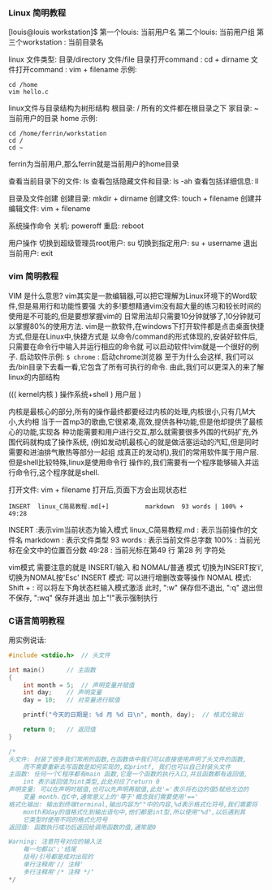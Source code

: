### Linux 简明教程

[louis@louis workstation]$
第一个louis: 当前用户名
第二个louis: 当前用户组
第三个workstation : 当前目录名


linux 文件类型: 目录/directory 文件/file
目录打开command : cd + dirname
文件打开command : vim + filename
示例:
```
cd /home
vim hello.c
```

linux文件与目录结构为树形结构
根目录: /  所有的文件都在根目录之下
家目录: ~  当前用户的目录 home
示例:
```
cd /home/ferrin/workstation
cd /
cd ~
```
ferrin为当前用户,那么ferrin就是当前用户的home目录

查看当前目录下的文件: ls
查看包括隐藏文件和目录: ls -ah
查看包括详细信息: ll

目录及文件创建
创建目录: mkdir + dirname
创建文件: touch + filename
创建并编辑文件: vim + filename

系统操作命令
关机: poweroff
重启: reboot

用户操作
切换到超级管理员root用户: su
切换到指定用户: su + username
退出当前用户: exit

### vim 简明教程
VIM 是什么意思?
vim其实是一款编辑器,可以把它理解为Linux环境下的Word软件,但是易用行和功能性要强
大的多!要想精通vim没有超大量的练习和较长时间的使用是不可能的,但是要想掌握vim的
日常用法却只需要10分钟就够了,10分钟就可以掌握80%的使用方法.
vim是一款软件,在windows下打开软件都是点击桌面快捷方式,但是在Linux中,快捷方式是
以命令/command的形式体现的,安装好软件后,只需要在命令行中输入并运行相应的命令就
可以启动软件!vim就是一个很好的例子.
启动软件示例:
`$ chrome` : 启动chrome浏览器
至于为什么会这样, 我们可以去/bin目录下去看一看,它包含了所有可执行的命令.
由此,我们可以更深入的来了解linux的内部结构

((( kernel内核 ) 操作系统+shell ) 用户层 )

内核是最核心的部分,所有的操作最终都要经过内核的处理,内核很小,只有几M大小,大约相
当于一首mp3的歌曲,它很紧凑,高效,提供各种功能,但是他却提供了最核心的功能,实现各
种功能需要和用户进行交互,那么就需要很多外围的代码扩充,外围代码就构成了操作系统,
(例如发动机最核心的就是做活塞运动的汽缸,但是同时需要和进油排气散热等部分一起组
 成真正的发动机),我们的常用软件属于用户层.但是shell比较特殊,linux是使用命令行
操作的,我们需要有一个程序能够输入并运行命令行,这个程序就是shell.

打开文件: vim + filename
打开后,页面下方会出现状态栏

`INSERT  linux_C简易教程.md[+]          markdown  93 words | 100% +  49:28 `

INSERT :表示vim当前状态为输入模式
linux_C简易教程.md : 表示当前操作的文件名
markdown : 表示文件类型
93 words : 表示当前文件总字数
100% : 当前光标在全文中的位置百分数
49:28 : 当前光标在第49 行 第28 列 字符处

vim模式
需要注意的就是 INSERT/输入 和 NOMAL/普通 模式
切换为INSERT按'i',切换为NOMAL按'Esc'
INSERT 模式: 可以进行增删改查等操作
NOMAL 模式: Shift + : 可以将左下角状态栏输入模式激活
此时, ":w" 保存但不退出, ":q" 退出但不保存, ":wq" 保存并退出
加上"!"表示强制执行

### C语言简明教程
用实例说话:

```C++
#include <stdio.h>	// 头文件

int main()		// 主函数
{
	int month = 5;	// 声明变量并赋值
	int day;	// 声明变量
	day = 10;	// 对变量进行赋值

	printf("今天的日期是: %d 月 %d 日\n", month, day);	// 格式化输出

	return 0;	// 返回值
}

/*
头文件: 封装了很多我们常用的函数,在函数体中我们可以直接使用声明了头文件的函数,
	而不需要重新去写函数是如何实现的,如printf, 我们也可以自己封装头文件
主函数: 任何一个C程序都有main 函数,它是一个函数的执行入口,并且函数都有返回值,
	int 表示返回值为int类型,此处对应了return 0
声明变量: 可以在声明时赋值,也可以先声明再赋值,此处'='表示将右边的值5赋给左边的
	变量 month.在C中,通常意义上的'等于'概念我们需要使用'=='
格式化输出: 输出到终端terminal,输出内容为""中的内容,%d表示格式化符号,我们需要将
	month和day的值格式化到输出语句中,他们都是int型,所以使用"%d",以后遇到其
	它类型时使用不同的格式化符号
返回值: 函数执行成功后返回给调用函数的值,通常是0

Warning: 注意符号对应的输入法
	每一句都以';'结尾
	括号/引号都是成对出现的
	单行注释用'// 注释'
	多行注释用'/* 注释 */'
*/
```
